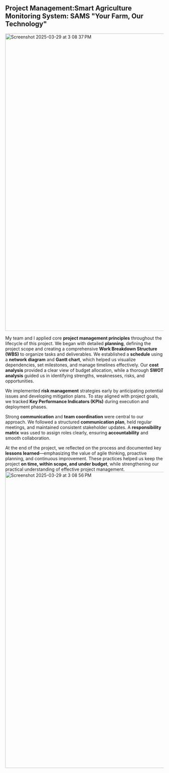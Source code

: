 ## Project Management:Smart Agriculture Monitoring System: SAMS "Your Farm, Our Technology"
<img width="943" alt="Screenshot 2025-03-29 at 3 08 37 PM" src="https://github.com/user-attachments/assets/8e690442-0245-4fd7-871a-41bdb22812a9" />

My team and I applied core **project management principles** throughout the lifecycle of this project. We began with detailed **planning**, defining the project scope and creating a comprehensive **Work Breakdown Structure (WBS)** to organize tasks and deliverables. We established a **schedule** using a **network diagram** and **Gantt chart**, which helped us visualize dependencies, set milestones, and manage timelines effectively. Our **cost analysis** provided a clear view of budget allocation, while a thorough **SWOT analysis** guided us in identifying strengths, weaknesses, risks, and opportunities.

We implemented **risk management** strategies early by anticipating potential issues and developing mitigation plans. To stay aligned with project goals, we tracked **Key Performance Indicators (KPIs)** during execution and deployment phases.

Strong **communication** and **team coordination** were central to our approach. We followed a structured **communication plan**, held regular meetings, and maintained consistent stakeholder updates. A **responsibility matrix** was used to assign roles clearly, ensuring **accountability** and smooth collaboration.

At the end of the project, we reflected on the process and documented key **lessons learned**—emphasizing the value of agile thinking, proactive planning, and continuous improvement. These practices helped us keep the project **on time, within scope, and under budget**, while strengthening our practical understanding of effective project management.
<img width="939" alt="Screenshot 2025-03-29 at 3 08 56 PM" src="https://github.com/user-attachments/assets/a340f968-a3b7-4420-b19f-5eb40f066e65" />
